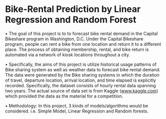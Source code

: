 # Bike-Rental Prediction by Linear Regression and Random Forest


• The goal of this project is to to forecast bike rental demand in the Capital Bikeshare program in Washington, D.C. Under the Capital Bikeshare program, people can rent a bike from one location and return it to a different place. The process of obtaining membership, rental, and bike return is automated via a network of kiosk locations throughout a city.
 
• Specifically, the aims of this project is utilize historical usage patterns of Bike sharing system as well as weather data to forecast bike rental demand. The data were generated by the Bike sharing systems in which the duration of travel, departure location, arrival location, and time elapsed is explicitly recorded. Specifically, the dataset consists of hourly rental data spanning two years. The actual source of data set is from Kaggle (www.kaggle.com) which provided the data as the material for a competition.

• Methodology: In this project, 3 kinds of models/algorithms would be considered. i.e. Simple Model, Linear Regression and Random forests.

